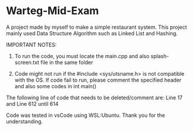 # Warteg-Mid-Exam

A project made by myself to make a simple restaurant system.
This project mainly used Data Structure Algorithm such as Linked List and Hashing.

IMPORTANT NOTES:
1. To run the code, you must locate the main.cpp and also splash-screen.txt file in the same folder

2. Code might not run if the #include <sys/utsname.h> is not compatible with the OS.
If code fail to run, please comment the specified header and also some codes in int main()

The following line of code that needs to be deleted/comment are:
Line 17 and Line 612 until 614

Code was tested in vsCode using WSL:Ubuntu.
Thank you for the understanding.
